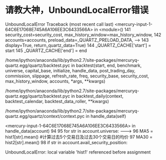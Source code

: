# 请教大神，UnboundLocalError错误

UnboundLocalError                         Traceback (most recent call last)
&lt;mercury-input-1-64C6E17068E745A6A106EE3C6433566A&gt; in &lt;module&gt;()
    141                                             security_cost=security_cost, max_history_window=max_history_window,
    142                                             accounts=accounts, preload_data=_QUARTZ_PRELOAD_DATA,
--&gt; 143                                             display=True, return_quartz_data=True)
    144     _QUARTZ_CACHE['start'] = start
    145     _QUARTZ_CACHE['end'] = end

/home/ipython/anaconda/lib/python2.7/site-packages/mercuryq-quartz.egg/quartz/backtest.pyc in backtest(start, end, benchmark, universe, capital_base, initialize, handle_data, post_trading_day, commission, slippage, refresh_rate, freq, security_base, security_cost, max_history_window, accounts, *args, **kwargs)

/home/ipython/anaconda/lib/python2.7/site-packages/mercuryq-quartz.egg/quartz/backtest.pyc in backtest_daily(context, backtest_calendar, backtest_data_roller, **kwargs)

/home/ipython/anaconda/lib/python2.7/site-packages/mercuryq-quartz.egg/quartz/context/context.pyc in handle_data(self)

&lt;mercury-input-1-64C6E17068E745A6A106EE3C6433566A&gt; in handle_data(account)
     94 
     95     for str in account.universe:
---&gt; 96         MA5 = hist1[str].mean()                                       #计算过去5个交易日及过去30个交易日的均价
     97         MA30 = hist2[str].mean()
     98         if str in account.avail_security_position:

UnboundLocalError: local variable 'hist1' referenced before assignment